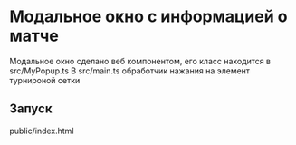 # Модальное окно с информацией о матче 

Модальное окно сделано веб компонентом, его класс находится в src/MyPopup.ts
В src/main.ts обработчик нажания на элемент турнироной сетки

## Запуск

public/index.html
